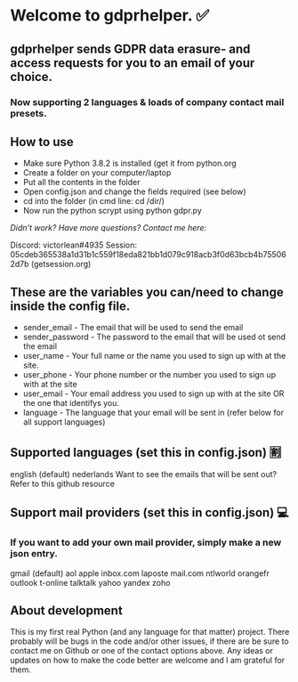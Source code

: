 # Welcome to gdprhelper. :white_check_mark:
## gdprhelper sends GDPR data erasure- and access requests for you to an email of your choice.
### Now supporting 2 languages & loads of company contact mail presets.

How to use
---

* Make sure Python 3.8.2 is installed (get it from python.org
* Create a folder on your computer/laptop
* Put all the contents in the folder
* Open config.json and change the fields required (see below)
* cd into the folder (in cmd line: cd /dir/)
* Now run the python scrypt using python gdpr.py

_Didn't work? Have more questions? Contact me here:_

Discord: victorlean#4935
Session: 05cdeb365538a1d31b1c559f18eda821bb1d079c918acb3f0d63bcb4b755062d7b (getsession.org)

These are the variables you can/need to change inside the config file.
---

* sender_email - The email that will be used to send the email
* sender_password - The password to the email that will be used ot send the email
* user_name - Your full name or the name you used to sign up with at the site.
* user_phone - Your phone number or the number you used to sign up with at the site
* user_email - Your email address you used to sign up with at the site OR the one that identifys you.
* language - The language that your email will be sent in (refer below for all support languages)

Supported languages (set this in config.json) :u5272:
---
english (default)
nederlands
Want to see the emails that will be sent out? Refer to this github resource

Support mail providers (set this in config.json) :computer:
---
### If you want to add your own mail provider, simply make a new json entry.

gmail (default)
aol
apple
inbox.com
laposte
mail.com
ntlworld
orangefr
outlook
t-online
talktalk
yahoo
yandex
zoho

About development
---

This is my first real Python (and any language for that matter) project. There probably will be bugs in the code and/or other issues, if there are be sure to contact me on Github or one of the contact options above. Any ideas or updates on how to make the code better are welcome and I am grateful for them.
